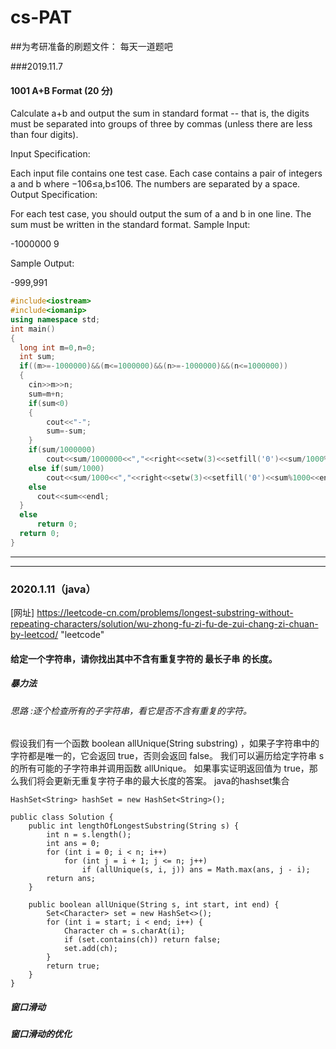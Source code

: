 # cs-PAT

##为考研准备的刷题文件：
每天一道题吧

###2019.11.7
####   1001 A+B Format (20 分)


Calculate a+b and output the sum in standard format -- that is, the digits must be separated into groups of three by commas (unless there are less than four digits).


Input Specification:

Each input file contains one test case. Each case contains a pair of integers a and b where −10​6​​≤a,b≤10​6​​. The numbers are separated by a space.
Output Specification:

For each test case, you should output the sum of a and b in one line. The sum must be written in the standard format.
Sample Input:

-1000000 9

Sample Output:

-999,991
```c++
#include<iostream>
#include<iomanip>
using namespace std;
int main()
{
  long int m=0,n=0;
  int sum;
  if((m>=-1000000)&&(m<=1000000)&&(n>=-1000000)&&(n<=1000000))
  {
    cin>>m>>n;
    sum=m+n;
	if(sum<0)
	{
		cout<<"-";
		sum=-sum;
	}
	if(sum/1000000)
		cout<<sum/1000000<<","<<right<<setw(3)<<setfill('0')<<sum/1000%1000<<","<<right<<setw(3)<<setfill('0')<<sum%1000<<endl;
    else if(sum/1000)
    	cout<<sum/1000<<","<<right<<setw(3)<<setfill('0')<<sum%1000<<endl;
    else
      cout<<sum<<endl;
  }
  else
	  return 0;
  return 0;
}
```
***
***
### 2020.1.11（java）
[网址] https://leetcode-cn.com/problems/longest-substring-without-repeating-characters/solution/wu-zhong-fu-zi-fu-de-zui-chang-zi-chuan-by-leetcod/ "leetcode"
####  给定一个字符串，请你找出其中不含有重复字符的 最长子串 的长度。
##### 暴力法
###### 思路 :逐个检查所有的子字符串，看它是否不含有重复的字符。
假设我们有一个函数 boolean allUnique(String substring) ，如果子字符串中的字符都是唯一的，它会返回 true，否则会返回 false。
我们可以遍历给定字符串 s 的所有可能的子字符串并调用函数 allUnique。 如果事实证明返回值为 true，那么我们将会更新无重复字符子串的最大长度的答案。
java的hashset集合
```
HashSet<String> hashSet = new HashSet<String>();
```

```
public class Solution {
    public int lengthOfLongestSubstring(String s) {
        int n = s.length();
        int ans = 0;
        for (int i = 0; i < n; i++)
            for (int j = i + 1; j <= n; j++)
                if (allUnique(s, i, j)) ans = Math.max(ans, j - i);
        return ans;
    }

    public boolean allUnique(String s, int start, int end) {
        Set<Character> set = new HashSet<>();
        for (int i = start; i < end; i++) {
            Character ch = s.charAt(i);
            if (set.contains(ch)) return false;
            set.add(ch);
        }
        return true;
    }
}
```
##### 窗口滑动
##### 窗口滑动的优化
